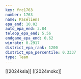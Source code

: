 ```yaml
---
key: frc1763
number: 1763
name: Paséliens
epa_end: 10.02
auto_epa_end: 3.84
teleop_epa_end: 5.56
endgame_epa_end: 0.62
winrate: 0.2917
district_epa_rank: 1200
district_epa_percentile: 0.3337
type: Team
---
```

[[2024ksla]]
[[2024mokc]]
